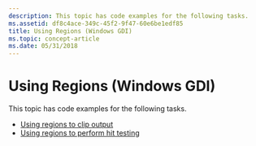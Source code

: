 ```yaml
---
description: This topic has code examples for the following tasks.
ms.assetid: df8c4ace-349c-45f2-9f47-60e6be1edf85
title: Using Regions (Windows GDI)
ms.topic: concept-article
ms.date: 05/31/2018
---
```


# Using Regions (Windows GDI)

This topic has code examples for the following tasks.

-   [Using regions to clip output](using-regions-to-clip-output.md)
-   [Using regions to perform hit testing](using-regions-to-perform-hit-testing.md)

 

 




